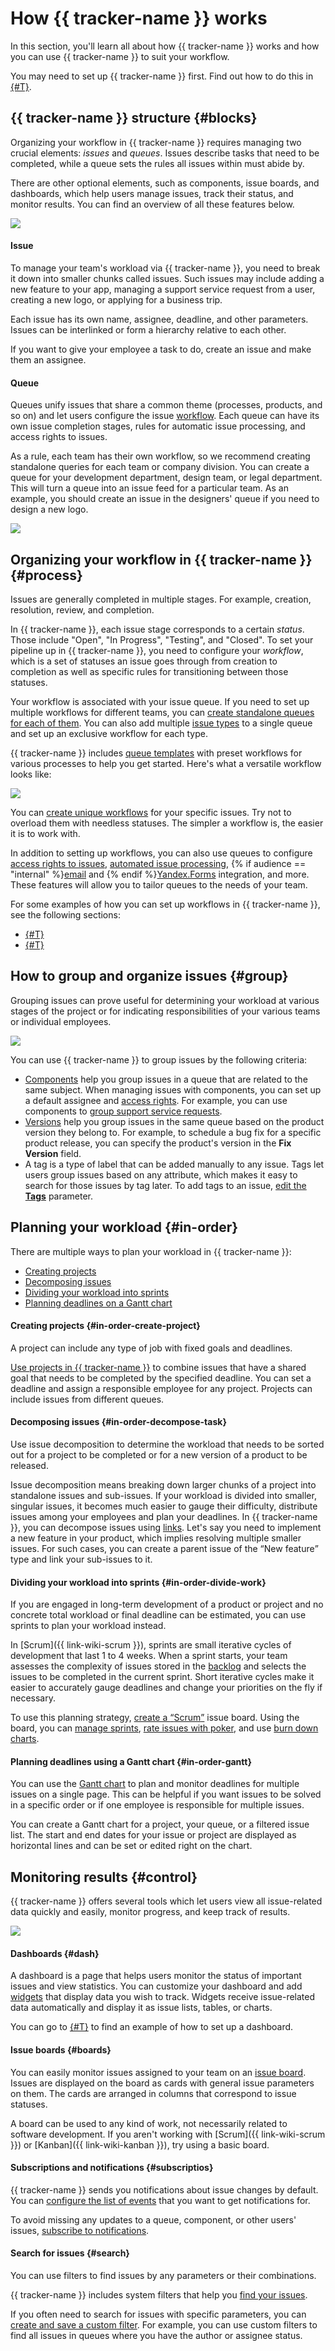 # How {{ tracker-name }} works 

In this section, you'll learn all about how {{ tracker-name }} works and how you can use {{ tracker-name }} to suit your workflow.

You may need to set up {{ tracker-name }} first. Find out how to do this in [{#T}](quick-start.md).

## {{ tracker-name }} structure {#blocks}

Organizing your workflow in {{ tracker-name }} requires managing two crucial elements: _issues_ and _queues_. Issues describe tasks that need to be completed, while a queue sets the rules all issues within must abide by.

There are other optional elements, such as components, issue boards, and dashboards, which help users manage issues, track their status, and monitor results. You can find an overview of all these features below.

 ![](../_assets/tracker/concept-structure.png)

#### Issue

To manage your team's workload via {{ tracker-name }}, you need to break it down into smaller chunks called issues. Such issues may include adding a new feature to your app, managing a support service request from a user, creating a new logo, or applying for a business trip.

Each issue has its own name, assignee, deadline, and other parameters. Issues can be interlinked or form a hierarchy relative to each other.

If you want to give your employee a task to do, create an issue and make them an assignee.

#### Queue

Queues unify issues that share a common theme (processes, products, and so on) and let users configure the issue [workflow](#process). Each queue can have its own issue completion stages, rules for automatic issue processing, and access rights to issues.

As a rule, each team has their own workflow, so we recommend creating standalone queries for each team or company division. You can create a queue for your development department, design team, or legal department. This will turn a queue into an issue feed for a particular team. As an example, you should create an issue in the designers' queue if you need to design a new logo.

 ![](../_assets/tracker/que.png)

## Organizing your workflow in {{ tracker-name }} {#process}

Issues are generally completed in multiple stages. For example, creation, resolution, review, and completion.

In {{ tracker-name }}, each issue stage corresponds to a certain _status_. Those include "Open", "In Progress", "Testing", and "Closed". To set your pipeline up in {{ tracker-name }}, you need to configure your _workflow_, which is a set of statuses an issue goes through from creation to completion as well as specific rules for transitioning between those statuses.

Your workflow is associated with your issue queue. If you need to set up multiple workflows for different teams, you can [create standalone queues for each of them](manager/create-queue.md). You can also add multiple [issue types](manager/add-ticket-type.md) to a single queue and set up an exclusive workflow for each type.

{{ tracker-name }} includes [queue templates](manager/workflows.md) with preset workflows for various processes to help you get started. Here's what a versatile workflow looks like:

 ![](../_assets/tracker/Workflow.png)

You can [create unique workflows](manager/add-workflow.md) for your specific issues. Try not to overload them with needless statuses. The simpler a workflow is, the easier it is to work with.

In addition to setting up workflows, you can also use queues to configure [access rights to issues](manager/queue-access.md), [automated issue processing](./automation.md), {% if audience == "internal" %}[email](manager/queue-mail.md) and {% endif %}[Yandex.Forms](manager/forms-integration.md) integration, and more. These features will allow you to tailor queues to the needs of your team.

For some examples of how you can set up workflows in {{ tracker-name }}, see the following sections:

- [{#T}](dev-process.md)
- [{#T}](support-process.md)

## How to group and organize issues {#group}

Grouping issues can prove useful for determining your workload at various stages of the project or for indicating responsibilities of your various teams or individual employees.

 ![](../_assets/tracker/concept-group.png)

You can use {{ tracker-name }} to group issues by the following criteria:

- [Components](manager/components.md) help you group issues in a queue that are related to the same subject. When managing issues with components, you can set up a default assignee and [access rights](manager/queue-access.md#section_tbh_cs5_qbb).
For example, you can use components to [group support service requests](support-process-group.md).
- [Versions](manager/versions.md) help you group issues in the same queue based on the product version they belong to.
For example, to schedule a bug fix for a specific product release, you can specify the product's version in the **Fix Version** field.
- A tag is a type of label that can be added manually to any issue. Tags let users group issues based on any attribute, which makes it easy to search for those issues by tag later. To add tags to an issue, [edit the **Tags**](user/edit-ticket.md#section_jqw_ppn_jz) parameter.

## Planning your workload {#in-order}

There are multiple ways to plan your workload in {{ tracker-name }}:

- [Creating projects](#in-order-create-project)
- [Decomposing issues](#in-order-decompose-task)
- [Dividing your workload into sprints](#in-order-divide-work)
- [Planning deadlines on a Gantt chart](#in-order-gantt)

#### Creating projects {#in-order-create-project}

A project can include any type of job with fixed goals and deadlines.

[Use projects in {{ tracker-name }}](manager/projects.md) to combine issues that have a shared goal that needs to be completed by the specified deadline. You can set a deadline and assign a responsible employee for any project. Projects can include issues from different queues.

#### Decomposing issues {#in-order-decompose-task}

Use issue decomposition to determine the workload that needs to be sorted out for a project to be completed or for a new version of a product to be released.

Issue decomposition means breaking down larger chunks of a project into standalone issues and sub-issues. If your workload is divided into smaller, singular issues, it becomes much easier to gauge their difficulty, distribute issues among your employees and plan your deadlines. In {{ tracker-name }}, you can decompose issues using [links](user/links.md). Let's say you need to implement a new feature in your product, which implies resolving multiple smaller issues. For such cases, you can create a parent issue of the <q>New feature</q> type and link your sub-issues to it.

#### Dividing your workload into sprints {#in-order-divide-work}

If you are engaged in long-term development of a product or project and no concrete total workload or final deadline can be estimated, you can use sprints to plan your workload instead.

In [Scrum]({{ link-wiki-scrum }}), sprints are small iterative cycles of development that last 1 to 4 weeks. When a sprint starts, your team assesses the complexity of issues stored in the [backlog](glossary.md#rus-b) and selects the issues to be completed in the current sprint. Short iterative cycles make it easier to accurately gauge deadlines and change your priorities on the fly if necessary.

To use this planning strategy, [create a <q>Scrum</q>](manager/create-agile-board.md) issue board. Using the board, you can [manage sprints](manager/create-agile-sprint.md), [rate issues with poker](manager/planning-poker.md), and use [burn down charts](manager/burndown.md).

#### Planning deadlines using a Gantt chart {#in-order-gantt}

You can use the [Gantt chart](manager/gantt.md) to plan and monitor deadlines for multiple issues on a single page. This can be helpful if you want issues to be solved in a specific order or if one employee is responsible for multiple issues.

You can create a Gantt chart for a project, your queue, or a filtered issue list. The start and end dates for your issue or project are displayed as horizontal lines and can be set or edited right on the chart.

## Monitoring results {#control}

{{ tracker-name }} offers several tools which let users view all issue-related data quickly and easily, monitor progress, and keep track of results.

 ![](../_assets/tracker/concept-control.png)

#### Dashboards {#dash}

A dashboard is a page that helps users monitor the status of important issues and view statistics. You can customize your dashboard and add [widgets](glossary.md#rus-v) that display data you wish to track. Widgets receive issue-related data automatically and display it as issue lists, tables, or charts.

You can go to [{#T}](support-process-dashboards.md) to find an example of how to set up a dashboard.

#### Issue boards {#boards}

You can easily monitor issues assigned to your team on an [issue board](manager/create-agile-board.md). Issues are displayed on the board as cards with general issue parameters on them. The cards are arranged in columns that correspond to issue statuses.

A board can be used to any kind of work, not necessarily related to software development. If you aren't working with [Scrum]({{ link-wiki-scrum }}) or [Kanban]({{ link-wiki-kanban }}), try using a basic board.

#### Subscriptions and notifications {#subscriptios}

{{ tracker-name }} sends you notifications about issue changes by default. You can [configure the list of events](user/notification-settings.md) that you want to get notifications for.

To avoid missing any updates to a queue, component, or other users' issues, [subscribe to notifications](user/subscribe.md).

#### Search for issues {#search}

You can use filters to find issues by any parameters or their combinations.

{{ tracker-name }} includes system filters that help you [find your issues](user/default-filters.md).

If you often need to search for issues with specific parameters, you can [create and save a custom filter](user/create-filter.md). For example, you can use custom filters to find all issues in queues where you have the author or assignee status.

